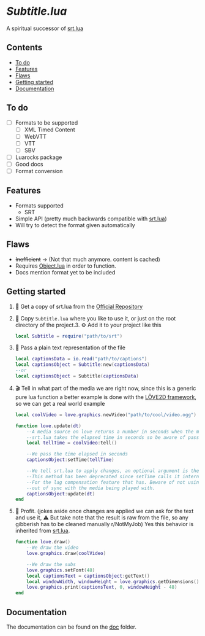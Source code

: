 # *Subtitle.lua*
A spiritual successor of [srt.lua][srt]

## Contents
- [To do](#to_do)
- [Features](#features)
- [Flaws](#flaws)
- [Getting started](#setting_started)
- [Documentation](#documentation)

## To do
- [ ] Formats to be supported
	- [ ] XML Timed Content
	- [ ] WebVTT
	- [ ] VTT
	- [ ] SBV
- [ ] Luarocks package
- [ ] Good docs
- [ ] Format conversion

## Features
- Formats supported
	- SRT
- Simple API (pretty much backwards compatible with [srt.lua][srt])
- Will try to detect the format given automatically

## Flaws
- ~~Inefficient~~ → (Not that much anymore. content is cached)
- Requires [Object.lua][obj] in order to function.
- Docs mention format yet to be included

## Getting started
1. 📡 Get a copy of srt.lua from the [Official Repository][sub]
2. 💾 Copy `Subtitle.lua` where you like to use it, or just on the root directory of the project.3. ⚙ Add it to your project like this
	```lua
	local Subtitle = require("path/to/srt")
	```
4. 📃 Pass a plain text representation of the file
	```lua
	local captionsData = io.read("path/to/captions")
	local captionsObject = Subtitle:new(captionsData)
	--or
	local captionsObject = Subtitle(captionsData)
	```
5. 🎬 Tell in what part of the media we are right now, since this is a generic pure lua function a better example is done with the [LÖVE2D framework][l2d], so we can get a real world example
	```lua
	local coolVideo = love.graphics.newVideo("path/to/cool/video.ogg")

	function love.update(dt)
		--A media source on love returns a number in seconds when the method :tell() is called
		--srt.lua takes the elapsed time in seconds so be aware of passing seconds as an integer
		local tellTime = coolVideo:tell()

		--We pass the time elapsed in seconds
		captionsObject:setTime(tellTime)

		--We tell srt.lua to apply changes, an optional argument is the delta so we account the lag
		--This method has been deprecated since setTime calls it internally but has not been removed
		--For the lag compensation feature that has. Beware of not using it alone since you could get
		--out of sync with the media being played with.
		captionsObject:update(dt)
	end
	```

6. 💎 Profit.
	(jokes aside once changes are applied we can ask for the text and use it,
	⚠ But take note that the result is raw from the file,
	so any gibberish has to be cleaned manually r/NotMyJob)
	Yes this behavior is inherited from [srt.lua][srt].
	```lua
	function love.draw()
		--We draw the video
		love.graphics.draw(coolVideo)

		--We draw the subs
		love.graphics.setFont(48)
		local captionsText = captionsObject:getText()
		local windowWidth, windowHeight = love.graphics.getDimensions()
		love.graphics.print(captionsText, 0, windowHeight - 48)
	end

	```

## Documentation
The documentation can be found on the [doc][doc] folder.


<!--Links-->
[srt]: https://github.com/alejandro-alzate/srt-lua
[sub]: https://github.com/alejandro-alzate/Subltitle.lua
[obj]: https://github.com/alejandro-alzate/Object.lua
[l2d]: https://love2d.org/

[doc]: https://github.com/alejandro-alzate/Subtitle.lua/tree/main/doc